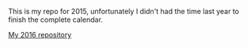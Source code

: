 This is my repo for 2015, unfortunately I didn't had the time last year to finish the complete calendar.

[My 2016 repository](https://github.com/mrk-j/adventofcode-2016)
